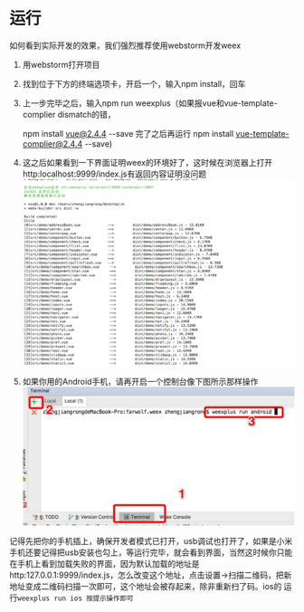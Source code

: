 # 运行

如何看到实际开发的效果，我们强烈推荐使用webstorm开发weex

1. 用webstorm打开项目

2. 找到位于下方的终端选项卡，开启一个，输入npm install，回车

3. 上一步完毕之后，输入npm run weexplus（如果报vue和vue-template-complier dismatch的错，

   npm install vue@2.4.4 --save 完了之后再运行 npm install vue-template-complier@2.4.4 --save\)

4. 这之后如果看到一下界面证明weex的环境好了，这时候在浏览器上打开http:localhost:9999/index.js有返回内容证明没问题![](/assets/WechatIMG48.png)

5. 如果你用的Android手机，请再开启一个控制台像下图所示那样操作![](/assets/WechatIMG49.jpeg)

记得先把你的手机插上，确保开发者模式已打开，usb调试也打开了，如果是小米手机还要记得把usb安装也勾上，等运行完毕，就会看到界面，当然这时候你只能在手机上看到加载失败的界面，因为默认加载的地址是http:127.0.0.1:9999/index.js，怎么改变这个地址，点击设置-&gt;扫描二维码，把新地址变成二维码扫描一次即可，这个地址会被存起来，除非重新扫了码。ios的 运行`weexplus run ios 按提示操作即可`



